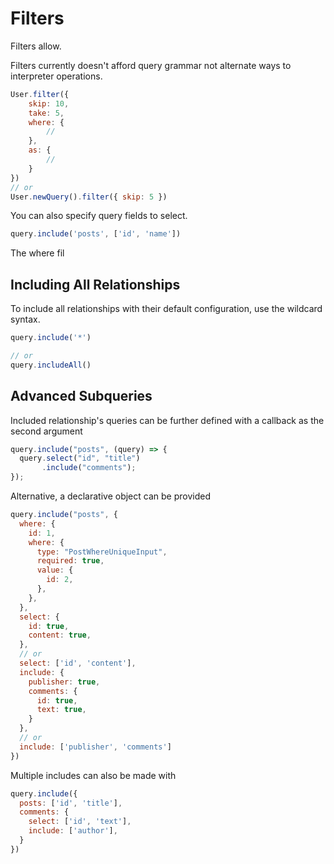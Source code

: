 # Filters

Filters allow.

Filters currently doesn't afford query grammar not alternate ways to interpreter operations.



```javascript
User.filter({
    skip: 10,
    take: 5,
    where: {
        //
    },
    as: {
        //
    }
})
// or
User.newQuery().filter({ skip: 5 })
```

You can also specify query fields to select.

```javascript
query.include('posts', ['id', 'name'])
```

The where fil



## Including All Relationships

To include all relationships with their default configuration, use the wildcard syntax.

```javascript
query.include('*')

// or
query.includeAll()
```


## Advanced Subqueries

Included relationship's queries can be further defined with a callback as the second argument

```javascript
query.include("posts", (query) => {
  query.select("id", "title")
       .include("comments");
});
```

Alternative, a declarative object can be provided

```javascript
query.include("posts", {
  where: {
    id: 1,
    where: {
      type: "PostWhereUniqueInput",
      required: true,
      value: {
        id: 2,
      },
    },
  },
  select: {
    id: true,
    content: true,
  },
  // or
  select: ['id', 'content'],
  include: {
    publisher: true,
    comments: {
      id: true,
      text: true,
    }
  },
  // or
  include: ['publisher', 'comments']
})
```

Multiple includes can also be made with

```javascript
query.include({
  posts: ['id', 'title'],
  comments: {
    select: ['id', 'text'],
    include: ['author'],
  }
})
```
